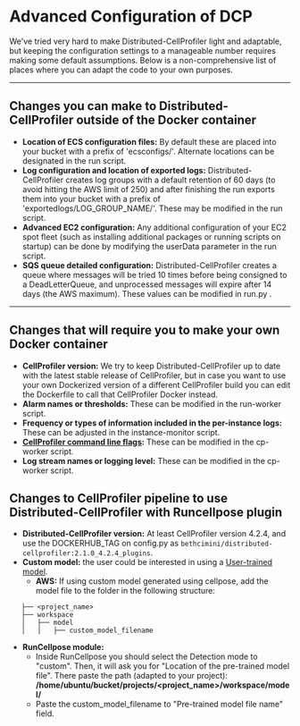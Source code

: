 # Advanced Configuration of DCP

We've tried very hard to make Distributed-CellProfiler light and adaptable, but keeping the configuration settings to a manageable number requires making some default assumptions.
Below is a non-comprehensive list of places where you can adapt the code to your own purposes.

***
## Changes you can make to Distributed-CellProfiler outside of the Docker container

* **Location of ECS configuration files:** By default these are placed into your bucket with a prefix of 'ecsconfigs/'.
Alternate locations can be designated in the run script.
* **Log configuration and location of exported logs:** Distributed-CellProfiler creates log groups with a default retention of 60 days (to avoid hitting the AWS limit of 250) and after finishing the run exports them into your bucket with a prefix of 'exportedlogs/LOG_GROUP_NAME/'.
These may be modified in the run script.
* **Advanced EC2 configuration:** Any additional configuration of your EC2 spot fleet (such as installing additional packages or running scripts on startup) can be done by modifying the userData parameter in the run script.
* **SQS queue detailed configuration:**  Distributed-CellProfiler creates a queue where messages will be tried 10 times before being consigned to a DeadLetterQueue, and unprocessed messages will expire after 14 days (the AWS maximum).
These values can be modified in run.py .

***

## Changes that will require you to make your own Docker container

* **CellProfiler version:** We try to keep Distributed-CellProfiler up to date with the latest stable release of CellProfiler, but in case you want to use your own Dockerized version of a different CellProfiler build you can edit the Dockerfile to call that CellProfiler Docker instead.
* **Alarm names or thresholds:** These can be modified in the run-worker script.  
* **Frequency or types of information included in the per-instance logs:** These can be adjusted in the instance-monitor script.
* **[CellProfiler command line flags](https://github.com/CellProfiler/CellProfiler/wiki/Adapting-CellProfiler-to-a-LIMS-environment#cmd):** These can be modified in the cp-worker script.
* **Log stream names or logging level:** These can be modified in the cp-worker script.

## Changes to CellProfiler pipeline to use Distributed-CellProfiler with Runcellpose plugin

* **Distributed-CellProfiler version:** At least CellProfiler version 4.2.4, and use the DOCKERHUB_TAG on config.py as `bethcimini/distributed-cellprofiler:2.1.0_4.2.4_plugins`.
* **Custom model:** the user could be interested in using a [User-trained model](https://cellpose.readthedocs.io/en/latest/models.html).  
    * **AWS:** If using custom model generated using cellpose, add the model file to the folder in the following structure:
```
   ├── <project_name>
   ├── workspace
   │   ├── model
   │   │   ├── custom_model_filename
```
* **RunCellpose module:** 
    * Inside RunCellpose you should select the Detection mode to "custom". Then, it will ask you for "Location of the pre-trained model file". There paste the path (adapted to your project): **/home/ubuntu/bucket/projects/<project_name>/workspace/model/**
    * Paste the custom_model_filename to "Pre-trained model file name" field.
